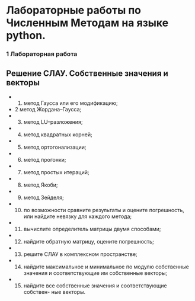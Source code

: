 # Лабораторные работы по Численным Методам на языке python.
### 1 Лабораторная работа
## Решение СЛАУ. Собственные значения и векторы
+ 1) метод Гаусса или его модификацию;
+ 2 метод Жордана–Гаусса;
+ 3) метод LU–разложения;
+ 4) метод квадратных корней;
+ 5) метод ортогонализации;
+ 6) метод прогонки;
+ 7) метод простых итераций;
+ 8) метод Якоби;
+ 9) метод Зейделя;
+ 10) по возможности сравните результаты и оцените погрешность, или найдите невязку для каждого метода;
+ 11) вычислите определитель матрицы двумя способами;
+ 12) найдите обратную матрицу, оцените погрешность;
+ 13) решите СЛАУ в комплексном пространстве;
+ 14) найдите максимальное и минимальное по модулю собственные значения и соответствующие им собственные векторы;
+ 15) найдите все собственные значения и соответствующие собствен-
ные векторы.
